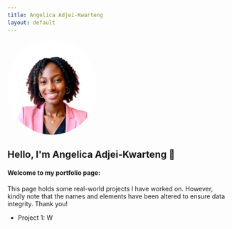```yaml
---
title: Angelica Adjei-Kwarteng
layout: default
---
```


<img src="Images/angelica.jpg" alt="Angelica's Profile Picture" width="200" style="border-radius: 100px;" />

## Hello, I'm Angelica Adjei-Kwarteng 👋




#### Welcome to my portfolio page:
This page holds some real-world projects I have worked on.
However, kindly note that the names and elements have been altered to ensure data integrity. Thank you!

- Project 1: W












